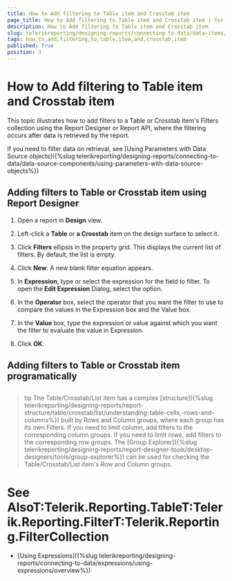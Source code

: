 ```yaml
---
title: How to Add filtering to Table item and Crosstab item
page_title: How to Add filtering to Table item and Crosstab item | for Telerik Reporting Documentation
description: How to Add filtering to Table item and Crosstab item
slug: telerikreporting/designing-reports/connecting-to-data/data-items/filtering-data/how-to-add-filtering-to-table-item-and-crosstab-item
tags: how,to,add,filtering,to,table,item,and,crosstab,item
published: True
position: 3
---
```


# How to Add filtering to Table item and Crosstab item



This topic illustrates how to add filters to a Table or Crosstab item's Filters collection using the Report Designer or Report API,
        where the filtering occurs after data is retrieved by the report.
      

If you need to filter data on retrieval, see [Using Parameters with Data Source objects]({%slug telerikreporting/designing-reports/connecting-to-data/data-source-components/using-parameters-with-data-source-objects%})

## Adding filters to Table or Crosstab item using Report Designer

1. Open a report in __Design__ view.
            

1. Left-click a __Table__ or __a Crosstab__ item on the design surface to select it.
            

1. Click __Filters__ ellipsis in the property grid. This displays the current list of filters. By default, the list is empty.
            

1. Click __New__. A new blank filter equation appears.
            

1. In __Expression__, type or select the expression for the field to filter. To open the __Edit Expression__ Dialog, select the <Expression> option.
            

1. In the __Operator__ box, select the operator that you want the filter to use to compare the values in the Expression box and the Value box.
            

1. In the __Value__ box, type the expression or value against which you want the filter to evaluate the value in Expression.
            

1. Click __OK__.
            

## Adding filters to Table or Crosstab item programatically

	



	



## 

>tip The Table/Crosstab/List item has a complex [structure]({%slug telerikreporting/designing-reports/report-structure/table/crosstab/list/understanding-table-cells,-rows-and-columns%}) built by Rows and Column groups,            where each group has its own Filters.            If you need to limit column, add filters to the corresponding column groups. If you need to limit rows, add filters to the corresponding row groups.          The [Group Explorer]({%slug telerikreporting/designing-reports/report-designer-tools/desktop-designers/tools/group-explorer%}) can be used for checking the            Table/Crosstab/List item's Row and Column groups.          


# See AlsoT:Telerik.Reporting.TableT:Telerik.Reporting.FilterT:Telerik.Reporting.FilterCollection

 * [Using Expressions]({%slug telerikreporting/designing-reports/connecting-to-data/expressions/using-expressions/overview%})
